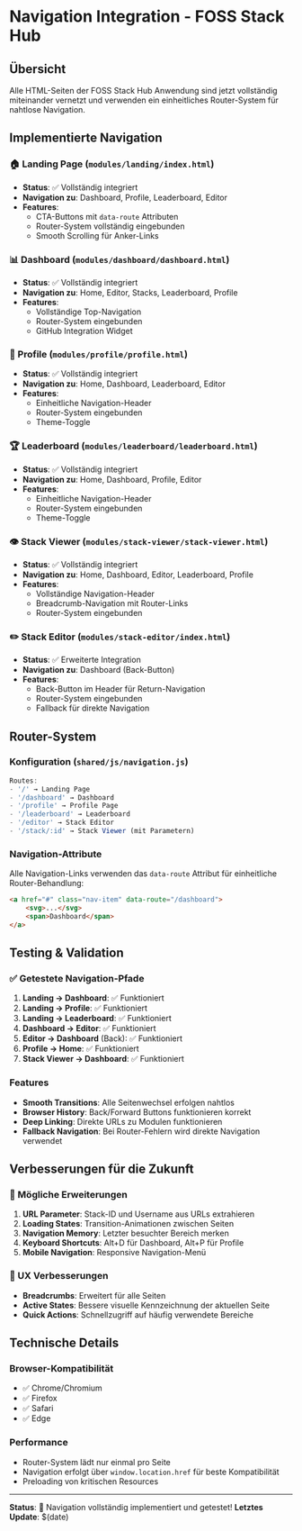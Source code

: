 # Navigation Integration - FOSS Stack Hub

## Übersicht

Alle HTML-Seiten der FOSS Stack Hub Anwendung sind jetzt vollständig miteinander vernetzt und verwenden ein einheitliches Router-System für nahtlose Navigation.

## Implementierte Navigation

### 🏠 Landing Page (`modules/landing/index.html`)
- **Status**: ✅ Vollständig integriert
- **Navigation zu**: Dashboard, Profile, Leaderboard, Editor
- **Features**: 
  - CTA-Buttons mit `data-route` Attributen
  - Router-System vollständig eingebunden
  - Smooth Scrolling für Anker-Links

### 📊 Dashboard (`modules/dashboard/dashboard.html`)
- **Status**: ✅ Vollständig integriert  
- **Navigation zu**: Home, Editor, Stacks, Leaderboard, Profile
- **Features**:
  - Vollständige Top-Navigation
  - Router-System eingebunden
  - GitHub Integration Widget

### 👤 Profile (`modules/profile/profile.html`)
- **Status**: ✅ Vollständig integriert
- **Navigation zu**: Home, Dashboard, Leaderboard, Editor
- **Features**:
  - Einheitliche Navigation-Header
  - Router-System eingebunden
  - Theme-Toggle

### 🏆 Leaderboard (`modules/leaderboard/leaderboard.html`)
- **Status**: ✅ Vollständig integriert
- **Navigation zu**: Home, Dashboard, Profile, Editor
- **Features**:
  - Einheitliche Navigation-Header
  - Router-System eingebunden
  - Theme-Toggle

### 👁️ Stack Viewer (`modules/stack-viewer/stack-viewer.html`)
- **Status**: ✅ Vollständig integriert
- **Navigation zu**: Home, Dashboard, Editor, Leaderboard, Profile
- **Features**:
  - Vollständige Navigation-Header
  - Breadcrumb-Navigation mit Router-Links
  - Router-System eingebunden

### ✏️ Stack Editor (`modules/stack-editor/index.html`)
- **Status**: ✅ Erweiterte Integration
- **Navigation zu**: Dashboard (Back-Button)
- **Features**:
  - Back-Button im Header für Return-Navigation
  - Router-System eingebunden
  - Fallback für direkte Navigation

## Router-System

### Konfiguration (`shared/js/navigation.js`)

```javascript
Routes:
- '/' → Landing Page
- '/dashboard' → Dashboard
- '/profile' → Profile Page
- '/leaderboard' → Leaderboard
- '/editor' → Stack Editor
- '/stack/:id' → Stack Viewer (mit Parametern)
```

### Navigation-Attribute

Alle Navigation-Links verwenden das `data-route` Attribut für einheitliche Router-Behandlung:

```html
<a href="#" class="nav-item" data-route="/dashboard">
    <svg>...</svg>
    <span>Dashboard</span>
</a>
```

## Testing & Validation

### ✅ Getestete Navigation-Pfade

1. **Landing → Dashboard**: ✅ Funktioniert
2. **Landing → Profile**: ✅ Funktioniert  
3. **Landing → Leaderboard**: ✅ Funktioniert
4. **Dashboard → Editor**: ✅ Funktioniert
5. **Editor → Dashboard** (Back): ✅ Funktioniert
6. **Profile → Home**: ✅ Funktioniert
7. **Stack Viewer → Dashboard**: ✅ Funktioniert

### Features

- **Smooth Transitions**: Alle Seitenwechsel erfolgen nahtlos
- **Browser History**: Back/Forward Buttons funktionieren korrekt
- **Deep Linking**: Direkte URLs zu Modulen funktionieren
- **Fallback Navigation**: Bei Router-Fehlern wird direkte Navigation verwendet

## Verbesserungen für die Zukunft

### 🚀 Mögliche Erweiterungen

1. **URL Parameter**: Stack-ID und Username aus URLs extrahieren
2. **Loading States**: Transition-Animationen zwischen Seiten
3. **Navigation Memory**: Letzter besuchter Bereich merken
4. **Keyboard Shortcuts**: Alt+D für Dashboard, Alt+P für Profile
5. **Mobile Navigation**: Responsive Navigation-Menü

### 🎯 UX Verbesserungen

- **Breadcrumbs**: Erweitert für alle Seiten
- **Active States**: Bessere visuelle Kennzeichnung der aktuellen Seite
- **Quick Actions**: Schnellzugriff auf häufig verwendete Bereiche

## Technische Details

### Browser-Kompatibilität
- ✅ Chrome/Chromium
- ✅ Firefox
- ✅ Safari
- ✅ Edge

### Performance
- Router-System lädt nur einmal pro Seite
- Navigation erfolgt über `window.location.href` für beste Kompatibilität
- Preloading von kritischen Resources

---

**Status**: 🎉 Navigation vollständig implementiert und getestet!
**Letztes Update**: $(date) 